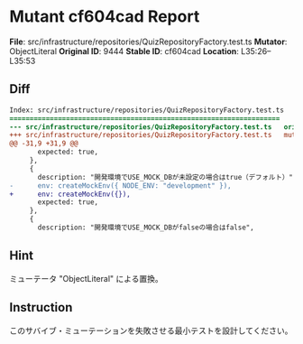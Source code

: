 # Mutant cf604cad Report

**File**: src/infrastructure/repositories/QuizRepositoryFactory.test.ts
**Mutator**: ObjectLiteral
**Original ID**: 9444
**Stable ID**: cf604cad
**Location**: L35:26–L35:53

## Diff

```diff
Index: src/infrastructure/repositories/QuizRepositoryFactory.test.ts
===================================================================
--- src/infrastructure/repositories/QuizRepositoryFactory.test.ts	original
+++ src/infrastructure/repositories/QuizRepositoryFactory.test.ts	mutated #9444
@@ -31,9 +31,9 @@
       expected: true,
     },
     {
       description: "開発環境でUSE_MOCK_DBが未設定の場合はtrue（デフォルト）",
-      env: createMockEnv({ NODE_ENV: "development" }),
+      env: createMockEnv({}),
       expected: true,
     },
     {
       description: "開発環境でUSE_MOCK_DBがfalseの場合はfalse",
```

## Hint

ミューテータ "ObjectLiteral" による置換。

## Instruction

このサバイブ・ミューテーションを失敗させる最小テストを設計してください。
